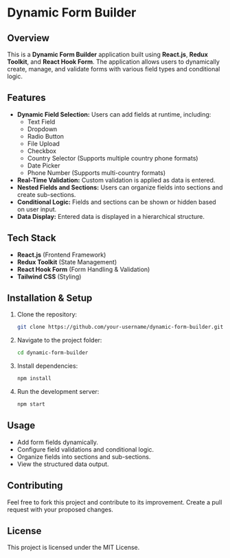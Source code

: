 # Dynamic Form Builder

## Overview
This is a **Dynamic Form Builder** application built using **React.js**, **Redux Toolkit**, and **React Hook Form**. The application allows users to dynamically create, manage, and validate forms with various field types and conditional logic.

## Features
- **Dynamic Field Selection:** Users can add fields at runtime, including:
  - Text Field
  - Dropdown
  - Radio Button
  - File Upload
  - Checkbox
  - Country Selector (Supports multiple country phone formats)
  - Date Picker
  - Phone Number (Supports multi-country formats)
- **Real-Time Validation:** Custom validation is applied as data is entered.
- **Nested Fields and Sections:** Users can organize fields into sections and create sub-sections.
- **Conditional Logic:** Fields and sections can be shown or hidden based on user input.
- **Data Display:** Entered data is displayed in a hierarchical structure.

## Tech Stack
- **React.js** (Frontend Framework)
- **Redux Toolkit** (State Management)
- **React Hook Form** (Form Handling & Validation)
- **Tailwind CSS** (Styling)

## Installation & Setup
1. Clone the repository:
   ```bash
   git clone https://github.com/your-username/dynamic-form-builder.git
   ```
2. Navigate to the project folder:
   ```bash
   cd dynamic-form-builder
   ```
3. Install dependencies:
   ```bash
   npm install
   ```
4. Run the development server:
   ```bash
   npm start
   ```

## Usage
- Add form fields dynamically.
- Configure field validations and conditional logic.
- Organize fields into sections and sub-sections.
- View the structured data output.

## Contributing
Feel free to fork this project and contribute to its improvement. Create a pull request with your proposed changes.

## License
This project is licensed under the MIT License.

